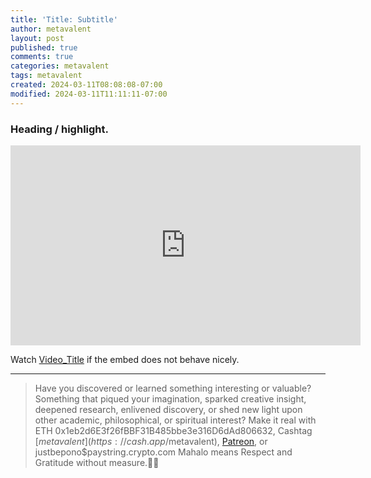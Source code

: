 ```yaml
---
title: 'Title: Subtitle'
author: metavalent
layout: post
published: true
comments: true
categories: metavalent
tags: metavalent
created: 2024-03-11T08:08:08-07:00
modified: 2024-03-11T11:11:11-07:00
---
```


### Heading / highlight.

<!-- YouTube Player -->
<iframe id="ytplayer" type="text/html" class="center" loading="lazy "loading="lazy" width="560" height="320" src="https://www.youtube.com/embed/yYsVeYzbik" frameborder="0"></iframe>

Watch [Video_Title](https://youtu.be/JyYsVeYzbik) if the embed does not behave nicely.

---
> Have you discovered or learned something interesting or valuable? Something that piqued your imagination, sparked creative insight, deepened research, enlivened discovery, or shed new light upon other academic, philosophical, or spiritual interest? Make it real with ETH 0x1eb2d6E3f26fBBF31B485bbe3e316D6dAd806632, Cashtag [$metavalent](https://cash.app/$metavalent), [Patreon](https://patreon.com/metavalent), or justbepono$paystring.crypto.com Mahalo means Respect and Gratitude without measure.🙏🏼
